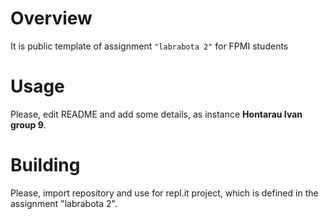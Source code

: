 # Overview

It is public template of assignment `"labrabota 2"` for FPMI students

# Usage

Please, edit README and add some details, as instance **Hontarau Ivan group 9**.

# Building

Please, import repository and use for repl.it project, which is defined in the assignment "labrabota 2".
